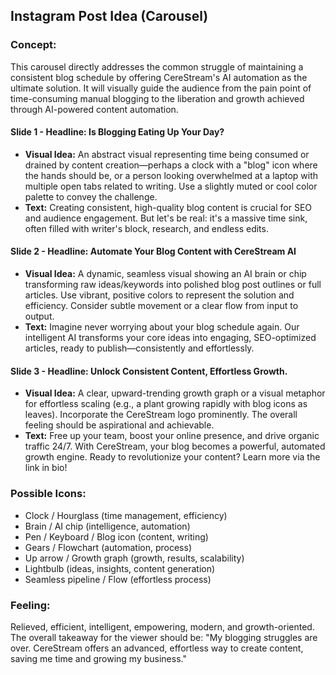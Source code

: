 ## Instagram Post Idea (Carousel)

### Concept:
This carousel directly addresses the common struggle of maintaining a consistent blog schedule by offering CereStream's AI automation as the ultimate solution. It will visually guide the audience from the pain point of time-consuming manual blogging to the liberation and growth achieved through AI-powered content automation.

#### Slide 1 - **Headline: Is Blogging Eating Up Your Day?**
*   **Visual Idea:** An abstract visual representing time being consumed or drained by content creation—perhaps a clock with a "blog" icon where the hands should be, or a person looking overwhelmed at a laptop with multiple open tabs related to writing. Use a slightly muted or cool color palette to convey the challenge.
*   **Text:** Creating consistent, high-quality blog content is crucial for SEO and audience engagement. But let's be real: it's a massive time sink, often filled with writer's block, research, and endless edits.

#### Slide 2 - **Headline: Automate Your Blog Content with CereStream AI**
*   **Visual Idea:** A dynamic, seamless visual showing an AI brain or chip transforming raw ideas/keywords into polished blog post outlines or full articles. Use vibrant, positive colors to represent the solution and efficiency. Consider subtle movement or a clear flow from input to output.
*   **Text:** Imagine never worrying about your blog schedule again. Our intelligent AI transforms your core ideas into engaging, SEO-optimized articles, ready to publish—consistently and effortlessly.

#### Slide 3 - **Headline: Unlock Consistent Content, Effortless Growth.**
*   **Visual Idea:** A clear, upward-trending growth graph or a visual metaphor for effortless scaling (e.g., a plant growing rapidly with blog icons as leaves). Incorporate the CereStream logo prominently. The overall feeling should be aspirational and achievable.
*   **Text:** Free up your team, boost your online presence, and drive organic traffic 24/7. With CereStream, your blog becomes a powerful, automated growth engine. Ready to revolutionize your content? Learn more via the link in bio!

### Possible Icons:
*   Clock / Hourglass (time management, efficiency)
*   Brain / AI chip (intelligence, automation)
*   Pen / Keyboard / Blog icon (content, writing)
*   Gears / Flowchart (automation, process)
*   Up arrow / Growth graph (growth, results, scalability)
*   Lightbulb (ideas, insights, content generation)
*   Seamless pipeline / Flow (effortless process)

### Feeling:
Relieved, efficient, intelligent, empowering, modern, and growth-oriented. The overall takeaway for the viewer should be: "My blogging struggles are over. CereStream offers an advanced, effortless way to create content, saving me time and growing my business."